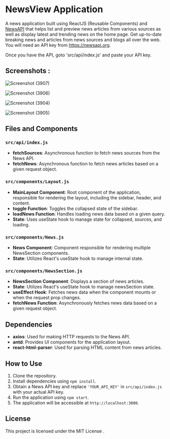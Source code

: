 # NewsView Application

A news application built using ReactJS (Reusable Components) and [NewsAPI](https://newsapi.org/) that helps list and preview news articles from various sources as well as display latest and trending news on the home page. Get up-to-date breaking news and articles from news sources and blogs all over the web.
You will need an API key from https://newsapi.org.

Once you have the API, goto 'src/api/index.js' and paste your API key.

## Screenshots :

![Screenshot (3907)](https://github.com/ABHINEET4/NewsView-Application/assets/108821830/f10e4a69-6b73-47ba-9907-533136755052)


![Screenshot (3906)](https://github.com/ABHINEET4/NewsView-Application/assets/108821830/866ac678-d5fe-40fe-aa69-4386fd4f4fcd)


![Screenshot (3904)](https://github.com/ABHINEET4/NewsView-Application/assets/108821830/f8f2f401-d52a-4b2e-8066-4d7d211a9fbe)



![Screenshot (3905)](https://github.com/ABHINEET4/NewsView-Application/assets/108821830/58048508-654a-409b-a6cd-71426584a129)



## Files and Components

### `src/api/index.js`
- **fetchSources**: Asynchronous function to fetch news sources from the News API.
- **fetchNews**: Asynchronous function to fetch news articles based on a given request object.

### `src/components/Layout.js`
- **MainLayout Component**: Root component of the application, responsible for rendering the layout, including the sidebar, header, and content.
- **toggle Function**: Toggles the collapsed state of the sidebar.
- **loadNews Function**: Handles loading news data based on a given query.
- **State**: Uses useState hook to manage state for collapsed, sources, and loading.

### `src/components/News.js`
- **News Component**: Component responsible for rendering multiple NewsSection components.
- **State**: Utilizes React's useState hook to manage internal state.

### `src/components/NewsSection.js`
- **NewsSection Component**: Displays a section of news articles.
- **State**: Utilizes React's useState hook to manage newsSection state.
- **useEffect Hook**: Fetches news data when the component mounts or when the request prop changes.
- **fetchNews Function**: Asynchronously fetches news data based on a given request object.

## Dependencies
- **axios**: Used for making HTTP requests to the News API.
- **antd**: Provides UI components for the application layout.
- **react-html-parser**: Used for parsing HTML content from news articles.

## How to Use
1. Clone the repository.
2. Install dependencies using `npm install`.
3. Obtain a News API key and replace `'YOUR_API_KEY'` in `src/api/index.js` with your actual API key.
4. Run the application using `npm start`.
5. The application will be accessible at `http://localhost:3000`.



## License
This project is licensed under the MIT License .


